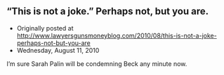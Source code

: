 ## “This is not a joke.”  Perhaps not, but you are.

 * Originally posted at http://www.lawyersgunsmoneyblog.com/2010/08/this-is-not-a-joke-perhaps-not-but-you-are
 * Wednesday, August 11, 2010

I’m sure Sarah Palin will be condemning Beck any minute now.